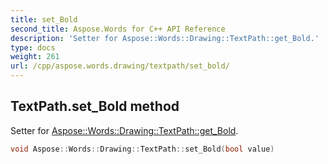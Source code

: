 ```yaml
---
title: set_Bold
second_title: Aspose.Words for C++ API Reference
description: 'Setter for Aspose::Words::Drawing::TextPath::get_Bold.'
type: docs
weight: 261
url: /cpp/aspose.words.drawing/textpath/set_bold/
---
```

## TextPath.set_Bold method


Setter for [Aspose::Words::Drawing::TextPath::get_Bold](../get_bold/).

```cpp
void Aspose::Words::Drawing::TextPath::set_Bold(bool value)
```

